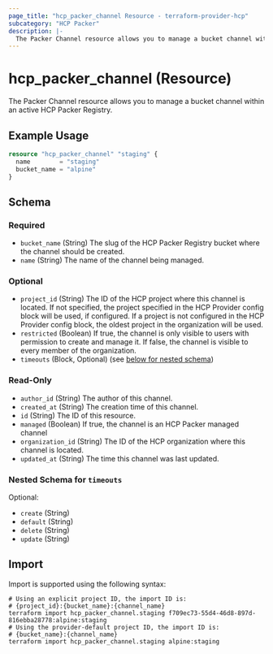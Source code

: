 ```yaml
---
page_title: "hcp_packer_channel Resource - terraform-provider-hcp"
subcategory: "HCP Packer"
description: |-
  The Packer Channel resource allows you to manage a bucket channel within an active HCP Packer Registry.
---
```


# hcp_packer_channel (Resource)

The Packer Channel resource allows you to manage a bucket channel within an active HCP Packer Registry.

## Example Usage

```terraform
resource "hcp_packer_channel" "staging" {
  name        = "staging"
  bucket_name = "alpine"
}
```

<!-- schema generated by tfplugindocs -->
## Schema

### Required

- `bucket_name` (String) The slug of the HCP Packer Registry bucket where the channel should be created.
- `name` (String) The name of the channel being managed.

### Optional

- `project_id` (String) The ID of the HCP project where this channel is located. 
If not specified, the project specified in the HCP Provider config block will be used, if configured.
If a project is not configured in the HCP Provider config block, the oldest project in the organization will be used.
- `restricted` (Boolean) If true, the channel is only visible to users with permission to create and manage it. If false, the channel is visible to every member of the organization.
- `timeouts` (Block, Optional) (see [below for nested schema](#nestedblock--timeouts))

### Read-Only

- `author_id` (String) The author of this channel.
- `created_at` (String) The creation time of this channel.
- `id` (String) The ID of this resource.
- `managed` (Boolean) If true, the channel is an HCP Packer managed channel
- `organization_id` (String) The ID of the HCP organization where this channel is located.
- `updated_at` (String) The time this channel was last updated.

<a id="nestedblock--timeouts"></a>
### Nested Schema for `timeouts`

Optional:

- `create` (String)
- `default` (String)
- `delete` (String)
- `update` (String)

## Import

Import is supported using the following syntax:

```shell
# Using an explicit project ID, the import ID is:
# {project_id}:{bucket_name}:{channel_name}
terraform import hcp_packer_channel.staging f709ec73-55d4-46d8-897d-816ebba28778:alpine:staging
# Using the provider-default project ID, the import ID is:
# {bucket_name}:{channel_name}
terraform import hcp_packer_channel.staging alpine:staging
```
